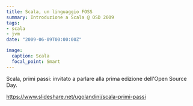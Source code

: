 ```yaml
---
title: Scala, un linguaggio FOSS
summary: Introduzione a Scala @ OSD 2009
tags:
- scala
- jvm
date: "2009-06-09T00:00:00Z"

image:
  caption: Scala
  focal_point: Smart
---
```


Scala, primi passi: invitato a parlare alla prima edizione dell'Open Source Day.

https://www.slideshare.net/ugolandini/scala-primi-passi
